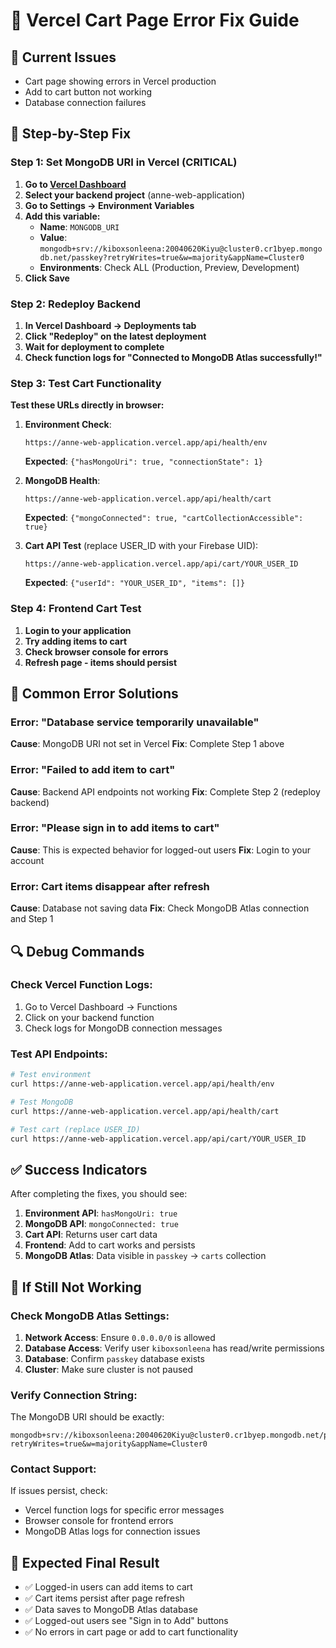 # 🚨 Vercel Cart Page Error Fix Guide

## 🎯 **Current Issues**
- Cart page showing errors in Vercel production
- Add to cart button not working
- Database connection failures

## 🔧 **Step-by-Step Fix**

### **Step 1: Set MongoDB URI in Vercel (CRITICAL)**

1. **Go to [Vercel Dashboard](https://vercel.com/dashboard)**
2. **Select your backend project** (anne-web-application)
3. **Go to Settings → Environment Variables**
4. **Add this variable:**
   - **Name**: `MONGODB_URI`
   - **Value**: `mongodb+srv://kiboxsonleena:20040620Kiyu@cluster0.cr1byep.mongodb.net/passkey?retryWrites=true&w=majority&appName=Cluster0`
   - **Environments**: Check ALL (Production, Preview, Development)
5. **Click Save**

### **Step 2: Redeploy Backend**

1. **In Vercel Dashboard → Deployments tab**
2. **Click "Redeploy" on the latest deployment**
3. **Wait for deployment to complete**
4. **Check function logs for "Connected to MongoDB Atlas successfully!"**

### **Step 3: Test Cart Functionality**

**Test these URLs directly in browser:**

1. **Environment Check**: 
   ```
   https://anne-web-application.vercel.app/api/health/env
   ```
   **Expected**: `{"hasMongoUri": true, "connectionState": 1}`

2. **MongoDB Health**: 
   ```
   https://anne-web-application.vercel.app/api/health/cart
   ```
   **Expected**: `{"mongoConnected": true, "cartCollectionAccessible": true}`

3. **Cart API Test** (replace USER_ID with your Firebase UID):
   ```
   https://anne-web-application.vercel.app/api/cart/YOUR_USER_ID
   ```
   **Expected**: `{"userId": "YOUR_USER_ID", "items": []}`

### **Step 4: Frontend Cart Test**

1. **Login to your application**
2. **Try adding items to cart**
3. **Check browser console for errors**
4. **Refresh page - items should persist**

## 🐛 **Common Error Solutions**

### **Error: "Database service temporarily unavailable"**
**Cause**: MongoDB URI not set in Vercel
**Fix**: Complete Step 1 above

### **Error: "Failed to add item to cart"**
**Cause**: Backend API endpoints not working
**Fix**: Complete Step 2 (redeploy backend)

### **Error: "Please sign in to add items to cart"**
**Cause**: This is expected behavior for logged-out users
**Fix**: Login to your account

### **Error: Cart items disappear after refresh**
**Cause**: Database not saving data
**Fix**: Check MongoDB Atlas connection and Step 1

## 🔍 **Debug Commands**

### **Check Vercel Function Logs:**
1. Go to Vercel Dashboard → Functions
2. Click on your backend function
3. Check logs for MongoDB connection messages

### **Test API Endpoints:**
```bash
# Test environment
curl https://anne-web-application.vercel.app/api/health/env

# Test MongoDB
curl https://anne-web-application.vercel.app/api/health/cart

# Test cart (replace USER_ID)
curl https://anne-web-application.vercel.app/api/cart/YOUR_USER_ID
```

## ✅ **Success Indicators**

After completing the fixes, you should see:

1. **Environment API**: `hasMongoUri: true`
2. **MongoDB API**: `mongoConnected: true`
3. **Cart API**: Returns user cart data
4. **Frontend**: Add to cart works and persists
5. **MongoDB Atlas**: Data visible in `passkey` → `carts` collection

## 🚨 **If Still Not Working**

### **Check MongoDB Atlas Settings:**

1. **Network Access**: Ensure `0.0.0.0/0` is allowed
2. **Database Access**: Verify user `kiboxsonleena` has read/write permissions
3. **Database**: Confirm `passkey` database exists
4. **Cluster**: Make sure cluster is not paused

### **Verify Connection String:**
The MongoDB URI should be exactly:
```
mongodb+srv://kiboxsonleena:20040620Kiyu@cluster0.cr1byep.mongodb.net/passkey?retryWrites=true&w=majority&appName=Cluster0
```

### **Contact Support:**
If issues persist, check:
- Vercel function logs for specific error messages
- Browser console for frontend errors
- MongoDB Atlas logs for connection issues

## 🎉 **Expected Final Result**

- ✅ Logged-in users can add items to cart
- ✅ Cart items persist after page refresh
- ✅ Data saves to MongoDB Atlas database
- ✅ Logged-out users see "Sign in to Add" buttons
- ✅ No errors in cart page or add to cart functionality
